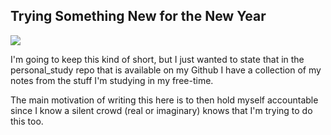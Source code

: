 ## Trying Something New for the New Year

![](http://c-a-s-t-l-e.github.io/images/purple_firework.webp)

I'm going to keep this kind of short, but I just wanted to state that in the personal_study repo that is available on my Github I have a collection of my notes from the stuff I'm studying in my free-time.

The main motivation of writing this here is to then hold myself accountable since I know a silent crowd (real or imaginary) knows that I'm trying to do this too.
